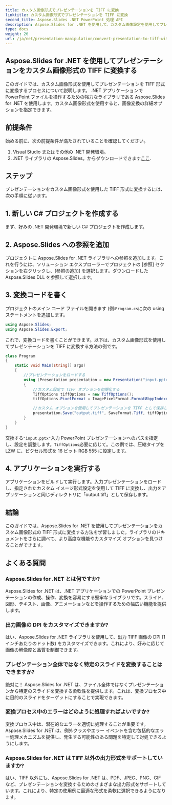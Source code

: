 ```yaml
---
title: カスタム画像形式でプレゼンテーションを TIFF に変換
linktitle: カスタム画像形式でプレゼンテーションを TIFF に変換
second_title: Aspose.Slides .NET PowerPoint 処理 API
description: Aspose.Slides for .NET を使用して、カスタム画像設定を使用してプレゼンテーションを TIFF に変換する方法を学びます。コード例を含むステップバイステップのガイド。
type: docs
weight: 26
url: /ja/net/presentation-manipulation/convert-presentation-to-tiff-with-custom-image-format/
---
```


## Aspose.Slides for .NET を使用してプレゼンテーションをカスタム画像形式の TIFF に変換する

このガイドでは、カスタム画像形式を使用してプレゼンテーションを TIFF 形式に変換するプロセスについて説明します。 .NET アプリケーションで PowerPoint ファイルを操作するための強力なライブラリである Aspose.Slides for .NET を使用します。カスタム画像形式を使用すると、画像変換の詳細オプションを指定できます。

## 前提条件

始める前に、次の前提条件が満たされていることを確認してください。

1. Visual Studio またはその他の .NET 開発環境。
2.  .NET ライブラリの Aspose.Slides。からダウンロードできます[ここ](https://downloads.aspose.com/slides/net).

## ステップ

プレゼンテーションをカスタム画像形式を使用した TIFF 形式に変換するには、次の手順に従います。

## 1. 新しい C# プロジェクトを作成する

まず、好みの .NET 開発環境で新しい C# プロジェクトを作成します。

## 2. Aspose.Slides への参照を追加

プロジェクトに Aspose.Slides for .NET ライブラリへの参照を追加します。これを行うには、ソリューション エクスプローラーでプロジェクトの [参照] セクションを右クリックし、[参照の追加] を選択します。ダウンロードした Aspose.Slides DLL を参照して選択します。

## 3. 変換コードを書く

プロジェクトのメイン コード ファイルを開きます (例:`Program.cs`に次の using ステートメントを追加します。

```csharp
using Aspose.Slides;
using Aspose.Slides.Export;
```

これで、変換コードを書くことができます。以下は、カスタム画像形式を使用してプレゼンテーションを TIFF に変換する方法の例です。

```csharp
class Program
{
    static void Main(string[] args)
    {
        //プレゼンテーションをロードする
        using (Presentation presentation = new Presentation("input.pptx"))
        {
            //カスタム設定で TIFF オプションを初期化する
            TiffOptions tiffOptions = new TiffOptions();
            tiffOptions.PixelFormat = ImagePixelFormat.Format8bppIndexed;

            //カスタム オプションを使用してプレゼンテーションを TIFF として保存します
            presentation.Save("output.tiff", SaveFormat.Tiff, tiffOptions);
        }
    }
}
```

交換する`"input.pptx"`入力 PowerPoint プレゼンテーションへのパスを指定し、設定を調整します。`TiffOptions`必要に応じて。この例では、圧縮タイプを LZW に、ピクセル形式を 16 ビット RGB 555 に設定します。

## 4. アプリケーションを実行する

アプリケーションをビルドして実行します。入力プレゼンテーションをロードし、指定されたカスタム イメージ形式設定を使用して TIFF に変換し、出力をアプリケーションと同じディレクトリに「output.tiff」として保存します。

## 結論

このガイドでは、Aspose.Slides for .NET を使用してプレゼンテーションをカスタム画像形式の TIFF 形式に変換する方法を学習しました。ライブラリのドキュメントをさらに調べて、より高度な機能やカスタマイズ オプションを見つけることができます。

## よくある質問

### Aspose.Slides for .NET とは何ですか?

Aspose.Slides for .NET は、.NET アプリケーションでの PowerPoint プレゼンテーションの作成、操作、変換を容易にする堅牢なライブラリです。スライド、図形、テキスト、画像、アニメーションなどを操作するための幅広い機能を提供します。

### 出力画像の DPI をカスタマイズできますか?

はい、Aspose.Slides for .NET ライブラリを使用して、出力 TIFF 画像の DPI (1 インチあたりのドット数) をカスタマイズできます。これにより、好みに応じて画像の解像度と品質を制御できます。

### プレゼンテーション全体ではなく特定のスライドを変換することはできますか?

絶対に！ Aspose.Slides for .NET は、ファイル全体ではなくプレゼンテーションから特定のスライドを変換する柔軟性を提供します。これは、変換プロセス中に目的のスライドをターゲットにすることで実現できます。

### 変換プロセス中のエラーはどのように処理すればよいですか?

変換プロセス中は、潜在的なエラーを適切に処理することが重要です。 Aspose.Slides for .NET は、例外クラスやエラー イベントを含む包括的なエラー処理メカニズムを提供し、発生する可能性のある問題を特定して対処できるようにします。

### Aspose.Slides for .NET は TIFF 以外の出力形式をサポートしていますか?

はい、TIFF 以外にも、Aspose.Slides for .NET は、PDF、JPEG、PNG、GIF など、プレゼンテーションを変換するためのさまざまな出力形式をサポートしています。これにより、特定の使用例に最適な形式を柔軟に選択できるようになります。